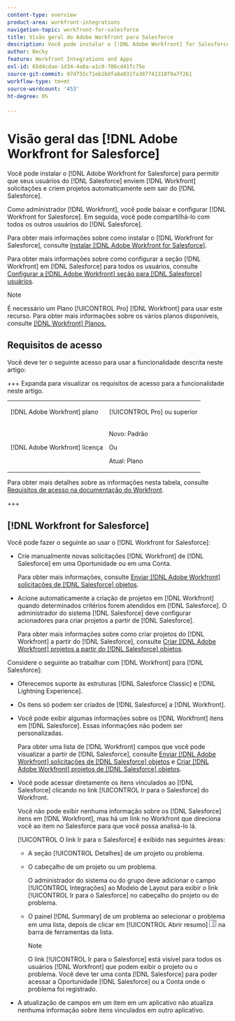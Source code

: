 ```yaml
---
content-type: overview
product-area: workfront-integrations
navigation-topic: workfront-for-salesforce
title: Visão geral do Adobe Workfront para Salesforce
description: Você pode instalar o [!DNL Adobe Workfront] for Salesforce para permitir que seus usuários do Salesforce enviem [!DNL Workfront] solicitações e criem projetos automaticamente sem sair do Salesforce.
author: Becky
feature: Workfront Integrations and Apps
exl-id: 65d4cdae-1d34-4a8a-a1c0-706cd41fc75e
source-git-commit: 97d755c71eb1bdfa8a031fa387741318f9a7f261
workflow-type: tm+mt
source-wordcount: '453'
ht-degree: 0%

---
```


# Visão geral das [!DNL Adobe Workfront for Salesforce]

<!-- Audited: 5/2025 -->

Você pode instalar o [!DNL Adobe Workfront for Salesforce] para permitir que seus usuários do [!DNL Salesforce] enviem [!DNL Workfront] solicitações e criem projetos automaticamente sem sair do [!DNL Salesforce].

Como administrador [!DNL Workfront], você pode baixar e configurar [!DNL Workfront for Salesforce]. Em seguida, você pode compartilhá-lo com todos os outros usuários do [!DNL Salesforce].

Para obter mais informações sobre como instalar o [!DNL Workfront for Salesforce], consulte [Instalar [!DNL Adobe Workfront for Salesforce]](../../workfront-integrations-and-apps/using-workfront-with-salesforce/install-workfront-for-salesforce.md).

Para obter mais informações sobre como configurar a seção [!DNL Workfront] em [!DNL Salesforce] para todos os usuários, consulte [Configurar a [!DNL Adobe Workfront] seção para [!DNL Salesforce] usuários](../../workfront-integrations-and-apps/using-workfront-with-salesforce/configure-wf-section-for-salesforce-users.md).

>[!NOTE]
>
>É necessário um Plano [!UICONTROL Pro] [!DNL Workfront] para usar este recurso. Para obter mais informações sobre os vários planos disponíveis, consulte [[!DNL Workfront] Planos.](https://business.adobe.com/products/workfront/pricing.html)

## Requisitos de acesso

Você deve ter o seguinte acesso para usar a funcionalidade descrita neste artigo:

+++ Expanda para visualizar os requisitos de acesso para a funcionalidade neste artigo.

<table style="table-layout:auto"> 
 <col> 
 <col> 
 <tbody> 
  <tr> 
   <td role="rowheader">[!DNL Adobe Workfront] plano</td> 
   <td> <p>[!UICONTROL Pro] ou superior</p> </td> 
  </tr> 
  <tr> 
   <td role="rowheader">[!DNL Adobe Workfront] licença</td> 
   <td> <p>Novo: Padrão<p>
   <p>Ou</p>
   <p>Atual: Plano</p>


</td> 
  </tr> 
 </tbody> 
</table>

Para obter mais detalhes sobre as informações nesta tabela, consulte [Requisitos de acesso na documentação do Workfront](/help/quicksilver/administration-and-setup/add-users/access-levels-and-object-permissions/access-level-requirements-in-documentation.md).

+++

## [!DNL Workfront for Salesforce]

Você pode fazer o seguinte ao usar o [!DNL Workfront for Salesforce]:

* Crie manualmente novas solicitações [!DNL Workfront] de [!DNL Salesforce] em uma Oportunidade ou em uma Conta.

  Para obter mais informações, consulte [Enviar [!DNL Adobe Workfront] solicitações de [!DNL Salesforce] objetos](../../workfront-integrations-and-apps/using-workfront-with-salesforce/submit-workfront-requests-from-salesforce-objects.md).

* Acione automaticamente a criação de projetos em [!DNL Workfront] quando determinados critérios forem atendidos em [!DNL Salesforce]. O administrador do sistema [!DNL Salesforce] deve configurar acionadores para criar projetos a partir de [!DNL Salesforce].

  Para obter mais informações sobre como criar projetos do [!DNL Workfront] a partir do [!DNL Salesforce], consulte [Criar [!DNL Adobe Workfront] projetos a partir do [!DNL Salesforce] objetos](../../workfront-integrations-and-apps/using-workfront-with-salesforce/create-wf-projects-from-salesforce-objects.md).

Considere o seguinte ao trabalhar com [!DNL Workfront] para [!DNL Salesforce]:

* Oferecemos suporte às estruturas [!DNL Salesforce Classic] e [!DNL Lightning Experience].
* Os itens só podem ser criados de [!DNL Salesforce] a [!DNL Workfront].
* Você pode exibir algumas informações sobre os [!DNL Workfront] itens em [!DNL Salesforce]. Essas informações não podem ser personalizadas.

  Para obter uma lista de [!DNL Workfront] campos que você pode visualizar a partir de [!DNL Salesforce], consulte [Enviar [!DNL Adobe Workfront] solicitações de [!DNL Salesforce] objetos](../../workfront-integrations-and-apps/using-workfront-with-salesforce/submit-workfront-requests-from-salesforce-objects.md) e [Criar [!DNL Adobe Workfront] projetos de [!DNL Salesforce] objetos](../../workfront-integrations-and-apps/using-workfront-with-salesforce/create-wf-projects-from-salesforce-objects.md).

* Você pode acessar diretamente os itens vinculados ao [!DNL Salesforce] clicando no link [!UICONTROL Ir para o Salesforce] do Workfront.

  Você não pode exibir nenhuma informação sobre os [!DNL Salesforce] itens em [!DNL Workfront], mas há um link no Workfront que direciona você ao item no Salesforce para que você possa analisá-lo lá.

  [!UICONTROL O link Ir para o Salesforce] é exibido nas seguintes áreas:

   * A seção [!UICONTROL Detalhes] de um projeto ou problema.
   * O cabeçalho de um projeto ou um problema.

     O administrador do sistema ou do grupo deve adicionar o campo [!UICONTROL Integrações] ao Modelo de Layout para exibir o link [!UICONTROL Ir para o Salesforce] no cabeçalho do projeto ou do problema.
   * O painel [!DNL Summary] de um problema ao selecionar o problema em uma lista, depois de clicar em [!UICONTROL Abrir resumo] ![ícone do painel Resumo](assets/summary-panel-icon.png) na barra de ferramentas da lista.

     >[!NOTE]
     >
     >O link [!UICONTROL Ir para o Salesforce] está visível para todos os usuários [!DNL Workfront] que podem exibir o projeto ou o problema. Você deve ter uma conta [!DNL Salesforce] para poder acessar a Oportunidade [!DNL Salesforce] ou a Conta onde o problema foi registrado.

* A atualização de campos em um item em um aplicativo não atualiza nenhuma informação sobre itens vinculados em outro aplicativo.
